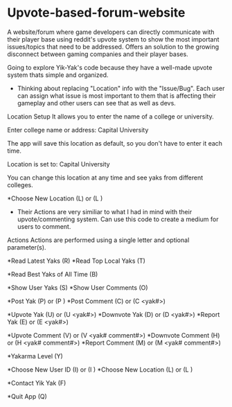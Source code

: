 # Upvote-based-forum-website
A website/forum where game developers can directly communicate with their player base using reddit's upvote system to show the most important issues/topics that need to be addressed. Offers an solution to the growing disconnect between gaming companies and their player bases. 

Going to explore Yik-Yak's code because they have a well-made upvote system thats simple and organized.

- Thinking about replacing "Location" info with the "Issue/Bug". Each user can assign what issue is most important to them that is affecting their gameplay and other users can see that as well as devs. 

Location Setup
It allows you to enter the name of a college or university.

Enter college name or address: Capital University

The app will save this location as default, so you don't have to enter it each time.

Location is set to: Capital University

You can change this location at any time and see yaks from different colleges.

*Choose New Location	(L) or (L <location>)
  
 - Their Actions are very similiar to what I had in mind with their upvote/commenting system. Can use this code to create a medium for users to comment. 
 
 Actions
Actions are performed using a single letter and optional parameter(s).

*Read Latest Yaks		    (R)
*Read Top Local Yaks		(T)

*Read Best Yaks of All Time	(B)

*Show User Yaks			    (S)
*Show User Comments		    (O)

*Post Yak			        (P) or (P <message>)
*Post Comment			    (C) or (C <yak#>)

*Upvote Yak			        (U) or (U <yak#>)
*Downvote Yak			    (D) or (D <yak#>)
*Report Yak					(E) or (E <yak#>)

*Upvote Comment			    (V) or (V <yak# comment#>)
*Downvote Comment		    (H) or (H <yak# comment#>)
*Report Comment				(M) or (M <yak# comment#>)

*Yakarma Level			    (Y)

*Choose New User ID		    (I) or (I <userID>)
*Choose New Location		(L) or (L <location>)

*Contact Yik Yak			(F)

*Quit App			    	(Q)
